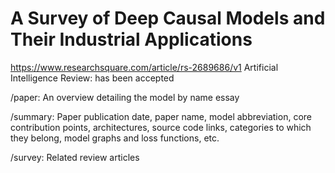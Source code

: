 # A Survey of Deep Causal Models and Their Industrial Applications

https://www.researchsquare.com/article/rs-2689686/v1  Artificial Intelligence Review: has been accepted

/paper: An overview detailing the model by name essay

/summary: Paper publication date, paper name, model abbreviation, core contribution points, architectures, source code links, categories to which they belong, model graphs and loss functions, etc.

/survey: Related review articles
